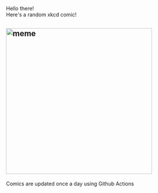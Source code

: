 Hello there! <br>Here's a random xkcd comic!<br>
## <img src="https://imgs.xkcd.com/comics/unsatisfied.png" alt="meme" width="400"/><br>
Comics are updated once a day using Github Actions